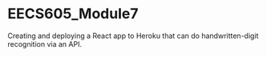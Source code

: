 # EECS605_Module7
Creating and deploying a React app to Heroku that can do handwritten-digit recognition via an API.
